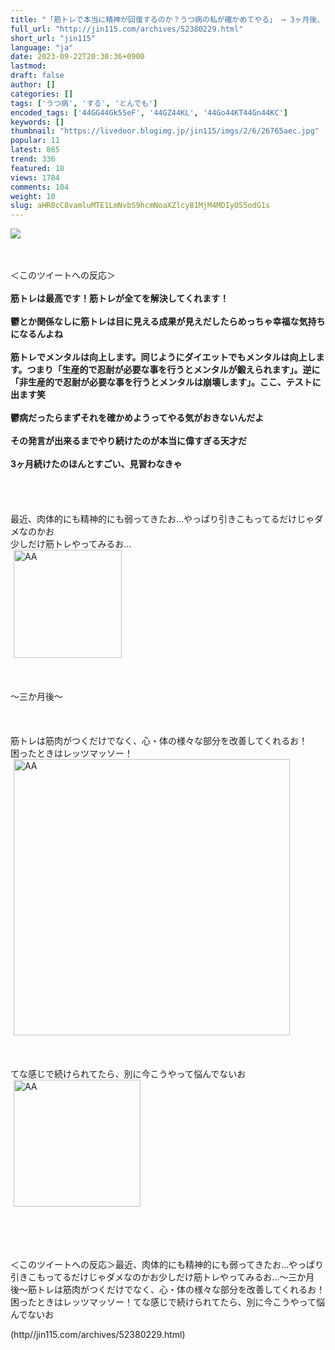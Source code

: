 ```yaml
---
title: "「筋トレで本当に精神が回復するのか？うつ病の私が確かめてやる」 → 3ヶ月後、とんでもない結果に・・・ "
full_url: "http://jin115.com/archives/52380229.html"
short_url: "jin115"
language: "ja"
date: 2023-09-22T20:30:36+0900
lastmod: 
draft: false
author: []
categories: []
tags: ['うつ病', 'する', 'とんでも']
encoded_tags: ['44GG44Gk55eF', '44GZ44KL', '44Go44KT44Gn44KC']
keywords: []
thumbnail: "https://livedoor.blogimg.jp/jin115/imgs/2/6/26765aec.jpg"
popular: 11
latest: 865
trend: 336
featured: 18
views: 1784
comments: 104
weight: 10
slug: aHR0cC8vamluMTE1LmNvbS9hcmNoaXZlcy81MjM4MDIyOS5odG1s
---
```


![](https://livedoor.blogimg.jp/jin115/imgs/2/6/26765aec.jpg)

<div><a name='more'></a> <br> <br> ＜このツイートへの反応＞<br> <br> <b>筋トレは最高です！筋トレが全てを解決してくれます！</b><br> <br> <b>鬱とか関係なしに筋トレは目に見える成果が見えだしたらめっちゃ幸福な気持ちになるんよね</b><br> <br> <b>筋トレでメンタルは向上します。同じようにダイエットでもメンタルは向上します。つまり「生産的で忍耐が必要な事を行うとメンタルが鍛えられます」。逆に「非生産的で忍耐が必要な事を行うとメンタルは崩壊します」。ここ、テストに出ます笑</b><br> <br> <b>鬱病だったらまずそれを確かめようってやる気がおきないんだよ</b><br> <br> <b>その発言が出来るまでやり続けたのが本当に偉すぎる天才だ</b><br> <br> <b>3ヶ月続けたのほんとすごい、見習わなきゃ</b><br> <br> <br> <br> <br> 最近、肉体的にも精神的にも弱ってきたお…やっぱり引きこもってるだけじゃダメなのかお<br> 少しだけ筋トレやってみるお…<br> <img src='https//livedoor.blogimg.jp/jin115/imgs/3/e/3e9b2222.gif' alt='AA' width='173' border='0' hspace='5' class='pict'><br> <br> <br> <br> 〜三か月後〜<br> <br> <br> <br> 筋トレは筋肉がつくだけでなく、心・体の様々な部分を改善してくれるお！<br> 困ったときはレッツマッソー！<br> <img src='https//livedoor.blogimg.jp/jin115/imgs/9/d/9d6cd351.gif' alt='AA' width='442' border='0' hspace='5' class='pict'><br> <br> <br> <br> てな感じで続けられてたら、別に今こうやって悩んでないお<br> <img src='https//livedoor.blogimg.jp/jin115/imgs/6/f/6f8c6253.gif' alt='AA' width='203' border='0' hspace='5' class='pict'><br> <br> <br> <br> <br> <p>＜このツイートへの反応＞最近、肉体的にも精神的にも弱ってきたお…やっぱり引きこもってるだけじゃダメなのかお少しだけ筋トレやってみるお…〜三か月後〜筋トレは筋肉がつくだけでなく、心・体の様々な部分を改善してくれるお！困ったときはレッツマッソー！てな感じで続けられてたら、別に今こうやって悩んでないお</p></div>

(http//jin115.com/archives/52380229.html)
